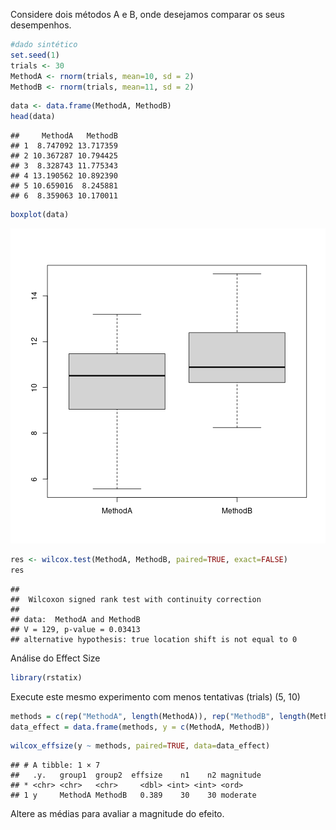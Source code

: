 Considere dois métodos A e B, onde desejamos comparar os seus desempenhos.


```r
#dado sintético 
set.seed(1)
trials <- 30
MethodA <- rnorm(trials, mean=10, sd = 2)
MethodB <- rnorm(trials, mean=11, sd = 2)
```


```r
data <- data.frame(MethodA, MethodB)
head(data)
```

```
##     MethodA   MethodB
## 1  8.747092 13.717359
## 2 10.367287 10.794425
## 3  8.328743 11.775343
## 4 13.190562 10.892390
## 5 10.659016  8.245881
## 6  8.359063 10.170011
```

```r
boxplot(data)
```

![plot of chunk unnamed-chunk-2](fig/tut_effect_size/unnamed-chunk-2-1.png)


```r
res <- wilcox.test(MethodA, MethodB, paired=TRUE, exact=FALSE)
res
```

```
## 
## 	Wilcoxon signed rank test with continuity correction
## 
## data:  MethodA and MethodB
## V = 129, p-value = 0.03413
## alternative hypothesis: true location shift is not equal to 0
```

Análise do Effect Size


```r
library(rstatix)
```

Execute este mesmo experimento com menos tentativas (trials) (5, 10)


```r
methods = c(rep("MethodA", length(MethodA)), rep("MethodB", length(MethodB)))
data_effect = data.frame(methods, y = c(MethodA, MethodB))
```


```r
wilcox_effsize(y ~ methods, paired=TRUE, data=data_effect)
```

```
## # A tibble: 1 × 7
##   .y.   group1  group2  effsize    n1    n2 magnitude
## * <chr> <chr>   <chr>     <dbl> <int> <int> <ord>    
## 1 y     MethodA MethodB   0.389    30    30 moderate
```

Altere as médias para avaliar a magnitude do efeito.

